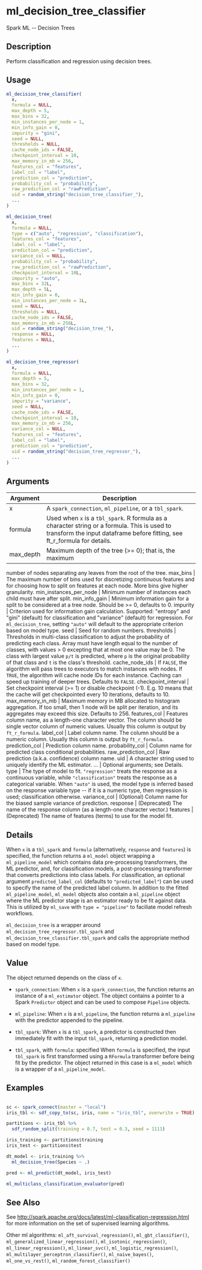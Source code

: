 # ml_decision_tree_classifier


Spark ML -- Decision Trees




## Description

Perform classification and regression using decision trees.





## Usage
```r
ml_decision_tree_classifier(
  x,
  formula = NULL,
  max_depth = 5,
  max_bins = 32,
  min_instances_per_node = 1,
  min_info_gain = 0,
  impurity = "gini",
  seed = NULL,
  thresholds = NULL,
  cache_node_ids = FALSE,
  checkpoint_interval = 10,
  max_memory_in_mb = 256,
  features_col = "features",
  label_col = "label",
  prediction_col = "prediction",
  probability_col = "probability",
  raw_prediction_col = "rawPrediction",
  uid = random_string("decision_tree_classifier_"),
  ...
)

ml_decision_tree(
  x,
  formula = NULL,
  type = c("auto", "regression", "classification"),
  features_col = "features",
  label_col = "label",
  prediction_col = "prediction",
  variance_col = NULL,
  probability_col = "probability",
  raw_prediction_col = "rawPrediction",
  checkpoint_interval = 10L,
  impurity = "auto",
  max_bins = 32L,
  max_depth = 5L,
  min_info_gain = 0,
  min_instances_per_node = 1L,
  seed = NULL,
  thresholds = NULL,
  cache_node_ids = FALSE,
  max_memory_in_mb = 256L,
  uid = random_string("decision_tree_"),
  response = NULL,
  features = NULL,
  ...
)

ml_decision_tree_regressor(
  x,
  formula = NULL,
  max_depth = 5,
  max_bins = 32,
  min_instances_per_node = 1,
  min_info_gain = 0,
  impurity = "variance",
  seed = NULL,
  cache_node_ids = FALSE,
  checkpoint_interval = 10,
  max_memory_in_mb = 256,
  variance_col = NULL,
  features_col = "features",
  label_col = "label",
  prediction_col = "prediction",
  uid = random_string("decision_tree_regressor_"),
  ...
)
```




## Arguments


Argument      |Description
------------- |----------------
x | A ``spark_connection``, ``ml_pipeline``, or a ``tbl_spark``.
formula | Used when ``x`` is a ``tbl_spark``. R formula as a character string or a formula. This is used to transform the input dataframe before fitting, see ft_r_formula for details.
max_depth | Maximum depth of the tree (>= 0); that is, the maximum
number of nodes separating any leaves from the root of the tree.
max_bins | The maximum number of bins used for discretizing
continuous features and for choosing how to split on features at
each node. More bins give higher granularity.
min_instances_per_node | Minimum number of instances each child must
have after split.
min_info_gain | Minimum information gain for a split to be considered
at a tree node. Should be >= 0, defaults to 0.
impurity | Criterion used for information gain calculation. Supported: "entropy"
and "gini" (default) for classification and "variance" (default) for regression. For
``ml_decision_tree``, setting ``"auto"`` will default to the appropriate
criterion based on model type.
seed | Seed for random numbers.
thresholds | Thresholds in multi-class classification to adjust the probability of predicting each class. Array must have length equal to the number of classes, with values > 0 excepting that at most one value may be 0. The class with largest value ``p/t`` is predicted, where ``p`` is the original probability of that class and ``t`` is the class's threshold.
cache_node_ids | If ``FALSE``, the algorithm will pass trees to executors to match instances with nodes.
If ``TRUE``, the algorithm will cache node IDs for each instance. Caching can speed up training of deeper trees.
Defaults to ``FALSE``.
checkpoint_interval | Set checkpoint interval (>= 1) or disable checkpoint (-1).
E.g. 10 means that the cache will get checkpointed every 10 iterations, defaults to 10.
max_memory_in_mb | Maximum memory in MB allocated to histogram aggregation.
If too small, then 1 node will be split per iteration,
and its aggregates may exceed this size. Defaults to 256.
features_col | Features column name, as a length-one character vector. The column should be single vector column of numeric values. Usually this column is output by `ft_r_formula`.
label_col | Label column name. The column should be a numeric column. Usually this column is output by `ft_r_formula`.
prediction_col | Prediction column name.
probability_col | Column name for predicted class conditional probabilities.
raw_prediction_col | Raw prediction (a.k.a. confidence) column name.
uid | A character string used to uniquely identify the ML estimator.
... | Optional arguments; see Details.
type | The type of model to fit. ``"regression"`` treats the response
as a continuous variable, while ``"classification"`` treats the response
as a categorical variable. When ``"auto"`` is used, the model type is
inferred based on the response variable type -- if it is a numeric type,
then regression is used; classification otherwise.
variance_col | (Optional) Column name for the biased sample variance of prediction.
response | (Deprecated) The name of the response column (as a length-one character vector.)
features | (Deprecated) The name of features (terms) to use for the model fit.




## Details

When ``x`` is a ``tbl_spark`` and ``formula`` (alternatively, ``response`` and ``features``) is specified, the function returns a ``ml_model`` object wrapping a ``ml_pipeline_model`` which contains data pre-processing transformers, the ML predictor, and, for classification models, a post-processing transformer that converts predictions into class labels. For classification, an optional argument ``predicted_label_col`` (defaults to ``"predicted_label"``) can be used to specify the name of the predicted label column. In addition to the fitted ``ml_pipeline_model``, ``ml_model`` objects also contain a ``ml_pipeline`` object where the ML predictor stage is an estimator ready to be fit against data. This is utilized by `ml_save` with ``type = "pipeline"`` to faciliate model refresh workflows.

``ml_decision_tree`` is a wrapper around ``ml_decision_tree_regressor.tbl_spark`` and ``ml_decision_tree_classifier.tbl_spark`` and calls the appropriate method based on model type.





## Value

The object returned depends on the class of ``x``.


  
*  `spark_connection`: When `x` is a `spark_connection`, the function returns an instance of a `ml_estimator` object. The object contains a pointer to
  a Spark `Predictor` object and can be used to compose
  `Pipeline` objects.

  
*  `ml_pipeline`: When `x` is a `ml_pipeline`, the function returns a `ml_pipeline` with
  the predictor appended to the pipeline.

  
*  `tbl_spark`: When `x` is a `tbl_spark`, a predictor is constructed then
  immediately fit with the input `tbl_spark`, returning a prediction model.

  
*  `tbl_spark`, with `formula`: specified When `formula`
    is specified, the input `tbl_spark` is first transformed using a
    `RFormula` transformer before being fit by
    the predictor. The object returned in this case is a `ml_model` which is a
    wrapper of a `ml_pipeline_model`.






## Examples

```r

sc <- spark_connect(master = "local")
iris_tbl <- sdf_copy_to(sc, iris, name = "iris_tbl", overwrite = TRUE)

partitions <- iris_tbl %>%
  sdf_random_split(training = 0.7, test = 0.3, seed = 1111)

iris_training <- partitions$training
iris_test <- partitions$test

dt_model <- iris_training %>%
  ml_decision_tree(Species ~ .)

pred <- ml_predict(dt_model, iris_test)

ml_multiclass_classification_evaluator(pred)

```






## See Also

See http://spark.apache.org/docs/latest/ml-classification-regression.html for
  more information on the set of supervised learning algorithms.

Other ml algorithms: 
`ml_aft_survival_regression()`,
`ml_gbt_classifier()`,
`ml_generalized_linear_regression()`,
`ml_isotonic_regression()`,
`ml_linear_regression()`,
`ml_linear_svc()`,
`ml_logistic_regression()`,
`ml_multilayer_perceptron_classifier()`,
`ml_naive_bayes()`,
`ml_one_vs_rest()`,
`ml_random_forest_classifier()`



